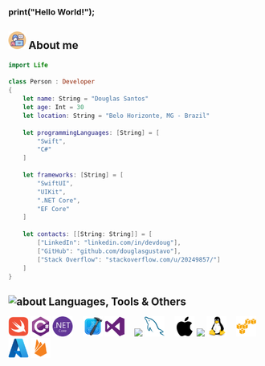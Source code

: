### print("Hello World!");


## <img width="35" alt="about" src="https://raw.githubusercontent.com/douglasgustavo/douglasgustavo/main/sobre.png"> About me

```swift
import Life

class Person : Developer
{
    let name: String = "Douglas Santos"
    let age: Int = 30
    let location: String = "Belo Horizonte, MG - Brazil"
    
    let programmingLanguages: [String] = [
        "Swift",
        "C#"
    ]
    
    let frameworks: [String] = [
        "SwiftUI",
        "UIKit",
        ".NET Core",
        "EF Core"
    ]
    
    let contacts: [[String: String]] = [
        ["LinkedIn": "linkedin.com/in/devdoug"],
        ["GitHub": "github.com/douglasgustavo"],
        ["Stack Overflow": "stackoverflow.com/u/20249857/"]
    ]
}
```

## <img width="45" alt="about" src="https://www.svgrepo.com/show/372816/code-badge.svg"> Languages, Tools & Others

<p float="left">
   <img height="40" src="https://raw.githubusercontent.com/devicons/devicon/master/icons/swift/swift-original.svg">
   <img height="40" src="https://raw.githubusercontent.com/devicons/devicon/master/icons/csharp/csharp-original.svg">
   <img height="40" src="https://raw.githubusercontent.com/devicons/devicon/master/icons/dotnetcore/dotnetcore-original.svg">
   &nbsp;&nbsp;&nbsp;
   <img height="40" src="https://raw.githubusercontent.com/devicons/devicon/master/icons/xcode/xcode-original.svg">
   <img height="40" src="https://raw.githubusercontent.com/devicons/devicon/master/icons/visualstudio/visualstudio-plain.svg">
   &nbsp;&nbsp;&nbsp;
   <img height="40" src="https://www.svgrepo.com/show/303229/microsoft-sql-server-logo.svg">
   <img height="40" src="https://raw.githubusercontent.com/devicons/devicon/master/icons/mysql/mysql-original.svg">
   &nbsp;&nbsp;&nbsp;
   <img height="40" src="https://raw.githubusercontent.com/devicons/devicon/master/icons/apple/apple-original.svg">
   <img height="40" src="https://raw.githubusercontent.com/benc-uk/icon-collection/master/logos/microsoft-sq-1.svg">
   <img height="40" src="https://raw.githubusercontent.com/devicons/devicon/master/icons/linux/linux-original.svg">
   &nbsp;&nbsp;&nbsp;
   <img height="40" src="https://raw.githubusercontent.com/devicons/devicon/master/icons/amazonwebservices/amazonwebservices-original.svg">
   <img height="40" src="https://raw.githubusercontent.com/devicons/devicon/master/icons/azure/azure-original.svg">
   <img height="40" src="https://raw.githubusercontent.com/devicons/devicon/master/icons/firebase/firebase-plain.svg">
</p>
